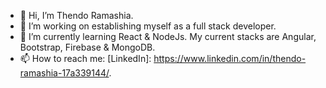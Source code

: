 - 👋 Hi, I’m Thendo Ramashia.
- 👀 I’m working on establishing myself as a full stack developer.
- 🌱 I’m currently learning React & NodeJs. My current stacks are Angular, Bootstrap, Firebase & MongoDB.
- 📫 How to reach me: [LinkedIn]: https://www.linkedin.com/in/thendo-ramashia-17a339144/.

<!---
MansaRon/MansaRon is a ✨ special ✨ repository because its `README.md` (this file) appears on your GitHub profile.
You can click the Preview link to take a look at your changes.
--->
